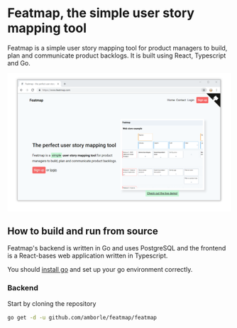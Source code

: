 # Featmap, the simple user story mapping tool
Featmap is a simple user story mapping tool for product managers to build, plan and communicate product backlogs. It is built using React, Typescript and Go.

![Featmap screenshot](screenshot.png)


## How to build and run from source
Featmap's backend is written in Go and uses PostgreSQL and the frontend is a React-bases web application written in Typescript. 

You should [install go](https://golang.org/doc/install) and set up your go environment correctly.

### Backend
Start by cloning the repository

```bash
go get -d -u github.com/amborle/featmap/featmap
```










